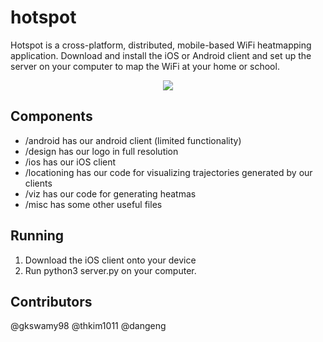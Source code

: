 # hotspot

Hotspot is a cross-platform, distributed, mobile-based WiFi heatmapping application. Download and install the iOS or Android client and set up the server on your computer to map the WiFi at your home or school.

<p align="center">
<img align="center" src="https://challengepost-s3-challengepost.netdna-ssl.com/photos/production/software_photos/000/681/526/datas/gallery.jpg"/>
</p>

## Components
- /android has our android client (limited functionality)
- /design has our logo in full resolution
- /ios has our iOS client
- /locationing has our code for visualizing trajectories generated by our clients
- /viz has our code for generating heatmas
- /misc has some other useful files

## Running
1) Download the iOS client onto your device
2) Run python3 server.py on your computer.

## Contributors
@gkswamy98
@thkim1011
@dangeng
